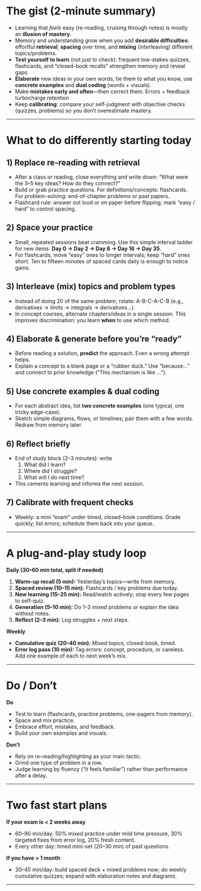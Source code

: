 # The gist (2-minute summary)

- Learning that _feels_ easy (re-reading, cruising through notes) is mostly an **illusion of mastery**.
- Memory and understanding grow when you add **desirable difficulties**: effortful **retrieval**, **spacing** over time, and **mixing** (interleaving) different topics/problems.
- **Test yourself to learn** (not just to check): frequent low-stakes quizzes, flashcards, and “closed-book recalls” strengthen memory and reveal gaps.
- **Elaborate** new ideas in your own words, tie them to what you know, use **concrete examples** and **dual coding** (words + visuals).
- Make **mistakes early and often**—then correct them. Errors + feedback turbocharge retention
- Keep **calibrating**: compare your self-judgment with objective checks (quizzes, problems) so you don’t overestimate mastery.

---
# What to do differently starting today

## 1) Replace re-reading with **retrieval**
- After a class or reading, close everything and write down: “What were the 3–5 key ideas? How do they connect?”
- Build or grab practice questions. For definitions/concepts: flashcards. For problem-solving: end-of-chapter problems or past papers.
- Flashcard rule: answer out loud or on paper before flipping; mark “easy / hard” to control spacing.
## 2) **Space** your practice
- Small, repeated sessions beat cramming. Use this simple interval ladder for new items: **Day 0 → Day 2 → Day 6 → Day 16 → Day 35**.
- For flashcards, move “easy” ones to longer intervals; keep “hard” ones short. Ten to fifteen minutes of spaced cards daily is enough to notice gains.
## 3) **Interleave** (mix) topics and problem types
- Instead of doing 20 of the same problem, rotate: A-B-C-A-C-B (e.g., derivatives → limits → integrals → derivatives…).
- In concept courses, alternate chapters/ideas in a single session. This improves discrimination: you learn **when** to use which method.
## 4) **Elaborate & generate** before you’re “ready”
- Before reading a solution, **predict** the approach. Even a wrong attempt helps.
- Explain a concept to a blank page or a “rubber duck.” Use “because…” and connect to prior knowledge (“This mechanism is like …”).
## 5) **Use concrete examples & dual coding**
- For each abstract idea, list **two concrete examples** (one typical, one tricky edge-case).
- Sketch simple diagrams, flows, or timelines; pair them with a few words. Redraw from memory later.
## 6) **Reflect briefly**
- End of study block (2–3 minutes): write
    1. What did I learn?
    2. Where did I struggle?
    3. What will I do next time?
- This cements learning and informs the next session.
## 7) **Calibrate with frequent checks**
- Weekly: a mini “exam” under timed, closed-book conditions. Grade quickly; list errors; schedule them back into your queue.
---
# A plug-and-play study loop
**Daily (30–60 min total, split if needed)**
1. **Warm-up recall (5 min):** Yesterday’s topics—write from memory.
2. **Spaced review (10–15 min):** Flashcards / key problems due today.
3. **New learning (15–25 min):** Read/watch actively; stop every few pages to self-quiz.
4. **Generation (5–10 min):** Do 1–3 mixed problems or explain the idea without notes.
5. **Reflect (2–3 min):** Log struggles + next steps.

**Weekly**
- **Cumulative quiz (20–40 min):** Mixed topics, closed-book, timed. 
- **Error log pass (10 min):** Tag errors: concept, procedure, or careless. Add one example of each to next week’s mix.
---
# Do / Don’t
**Do**
- Test to learn (flashcards, practice problems, one-pagers from memory).
- Space and mix practice.
- Embrace effort, mistakes, and feedback.
- Build your own examples and visuals.

**Don’t**
- Rely on re-reading/highlighting as your main tactic.
- Grind one type of problem in a row.
- Judge learning by fluency (“it feels familiar”) rather than performance after a delay.
---
# Two fast start plans
**If your exam is < 2 weeks away**
- 60–90 min/day: 50% mixed practice under mild time pressure, 30% targeted fixes from error log, 20% fresh content.
- Every other day: timed mini-set (20–30 min) of past questions.

**If you have > 1 month**
- 30–45 min/day: build spaced deck + mixed problems now; do weekly cumulative quizzes; expand with elaboration notes and diagrams.
---